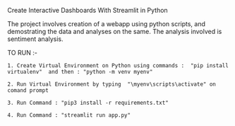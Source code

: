 Create Interactive Dashboards With Streamlit in Python

The project involves creation of a webapp using python scripts, and demostrating the data and analyses on the same. The analysis involved is sentiment analysis.

TO RUN :-
  
    1. Create Virtual Environment on Python using commands :  "pip install virtualenv"  and then : "python -m venv myenv"

    2. Run Virtual Environment by typing  "\myenv\scripts\activate" on comand prompt

    3. Run Command : "pip3 install -r requirements.txt"

    4. Run Command : "streamlit run app.py"



